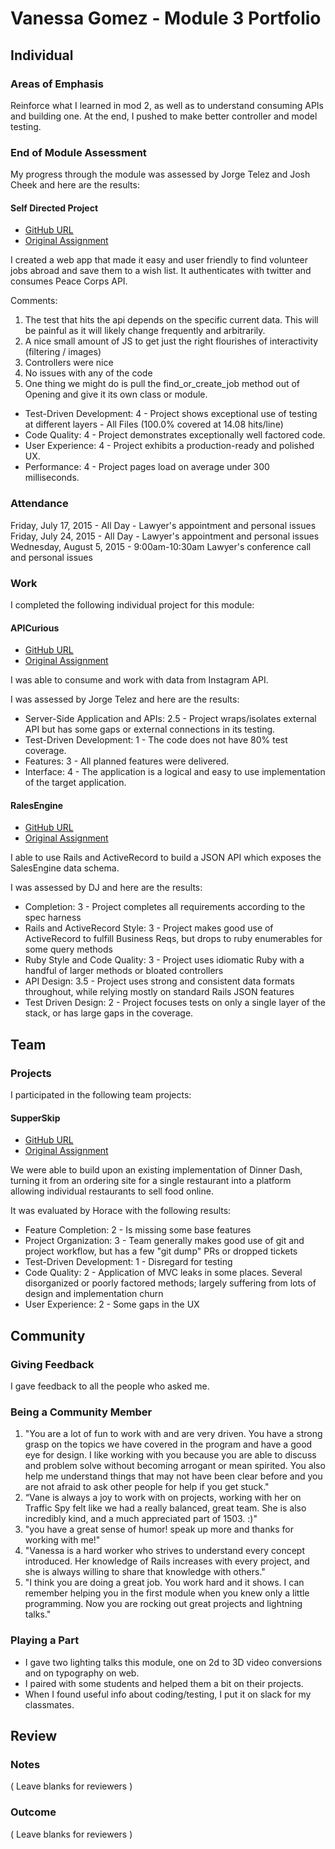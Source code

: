 # Vanessa Gomez - Module 3 Portfolio

## Individual

### Areas of Emphasis

Reinforce what I learned in mod 2, as well as to understand consuming APIs and building one. At the end, I pushed to make better controller and model testing.

### End of Module Assessment

My progress through the module was assessed by Jorge Telez and  Josh Cheek and here are the results:

#### Self Directed Project

* [GitHub URL](https://github.com/vanegomez/kindtripper)
* [Original Assignment](https://github.com/turingschool/lesson_plans/blob/master/ruby_03-professional_rails_applications/self_directed_project.markdown)

I created a web app that made it easy and user friendly to find volunteer jobs abroad
and save them to a wish list. It authenticates with twitter and consumes Peace Corps API.

Comments:
1. The test that hits the api depends on the specific current data. This will be painful as it will likely change frequently and arbitrarily.
2. A nice small amount of JS to get just the right flourishes of interactivity (filtering / images)
3. Controllers were nice
4. No issues with any of the code
5. One thing we might do is pull the find_or_create_job method out of Opening and give it its own class or module.

* Test-Driven Development: 4 - Project shows exceptional use of testing at different layers - All Files (100.0% covered at 14.08 hits/line)
* Code Quality: 4 -  Project demonstrates exceptionally well factored code.
* User Experience: 4 - Project exhibits a production-ready and polished UX.
* Performance: 4 - Project pages load on average under 300 milliseconds.

### Attendance

Friday, July 17, 2015 - All Day - Lawyer's appointment and personal issues
Friday, July 24, 2015 - All Day - Lawyer's appointment and personal issues
Wednesday, August 5, 2015 - 9:00am-10:30am Lawyer's conference call and personal issues

### Work

I completed the following individual project for this module:

#### APICurious

* [GitHub URL](https://github.com/vanegomez/lightbox)
* [Original Assignment](https://github.com/turingschool/curriculum/blob/master/source/projects/apicurious.markdown)

I was able to consume and work with data from Instagram API.

I was assessed by Jorge Telez and here are the results:

* Server-Side Application and APIs: 2.5 - Project wraps/isolates external API but has some gaps or external connections in its testing.
* Test-Driven Development: 1 - The code does not have 80% test coverage.
* Features: 3 - All planned features were delivered.
* Interface: 4 - The application is a logical and easy to use implementation of the target application.

#### RalesEngine

* [GitHub URL](https://github.com/vanegomez/rales_engine)
* [Original Assignment](https://github.com/turingschool/curriculum/blob/master/source/projects/rales_engine.markdown)

I able to use Rails and ActiveRecord to build a JSON API which exposes the SalesEngine data schema.

I was assessed by DJ and here are the results:

* Completion: 3 - Project completes all requirements according to the spec harness
* Rails and ActiveRecord Style: 3 - Project makes good use of ActiveRecord to fulfill Business Reqs, but drops to ruby enumerables for some query methods
* Ruby Style and Code Quality: 3 - Project uses idiomatic Ruby with a handful of larger methods or bloated controllers
* API Design: 3.5 - Project uses strong and consistent data formats throughout, while relying mostly on standard Rails JSON features
* Test Driven Design: 2 - Project focuses tests on only a single layer of the stack, or has large gaps in the coverage.

## Team

### Projects

I participated in the following team projects:

#### SupperSkip

* [GitHub URL](https://github.com/vanegomez/supper_skip)
* [Original Assignment](https://github.com/turingschool/curriculum/blob/master/source/projects/supper_skip.markdown)

We were able to build upon an existing implementation of Dinner Dash, turning it from an ordering site for a single restaurant into a platform allowing individual restaurants to sell food online.

It was evaluated by Horace with the following results:

* Feature Completion: 2 - Is missing some base features
* Project Organization: 3 - Team generally makes good use of git and project workflow, but has a few "git dump" PRs or dropped tickets
* Test-Driven Development: 1 - Disregard for testing
* Code Quality: 2 - Application of MVC leaks in some places. Several disorganized or poorly factored methods; largely suffering from lots of design and implementation churn
* User Experience: 2 - Some gaps in the UX

## Community

### Giving Feedback

I gave feedback to all the people who asked me.

### Being a Community Member

1. "You are a lot of fun to work with and are very driven.  You have a strong grasp on the topics we have covered in the program and have a good eye for design.  I like working with you because you are able to discuss and problem solve without becoming arrogant or mean spirited.  You also help me understand things that may not have been clear before and you are not afraid to ask other people for help if you get stuck."
2. “Vane is always a joy to work with on projects, working with her on Traffic Spy felt like we had a really balanced, great team. She is also incredibly kind, and a much appreciated part of 1503. :)"
3. "you have a great sense of humor! speak up more and thanks for working with me!"
4. "Vanessa is a hard worker who strives to understand every concept introduced. Her knowledge of Rails increases with every project, and she is always willing to share that knowledge with others."
5. "I think you are doing a great job. You work hard and it shows. I can remember helping you in the first module when you knew only a little programming. Now you are rocking out great projects and lightning talks."

### Playing a Part

* I gave two lighting talks this module, one on 2d to 3D video conversions and on typography on web.
* I paired with some students and helped them a bit on their projects.
* When I found useful info about coding/testing, I put it on slack for my classmates.

## Review

### Notes

( Leave blanks for reviewers )

### Outcome

( Leave blanks for reviewers )
